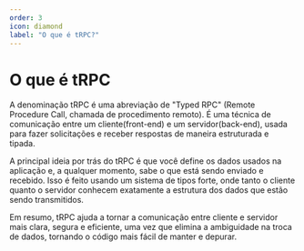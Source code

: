 ```yaml
---
order: 3
icon: diamond
label: "O que é tRPC?"
---
```


# O que é tRPC

A denominação tRPC é uma abreviação de "Typed RPC" (Remote Procedure Call, chamada de procedimento remoto). É uma técnica de comunicação entre um cliente(front-end) e um servidor(back-end), usada para fazer solicitações e receber respostas de maneira estruturada e tipada.

A principal ideia por trás do tRPC é que você define os dados usados na aplicação e, a qualquer momento, sabe o que está sendo enviado e recebido. Isso é feito usando um sistema de tipos forte, onde tanto o cliente quanto o servidor conhecem exatamente a estrutura dos dados que estão sendo transmitidos.

Em resumo, tRPC ajuda a tornar a comunicação entre cliente e servidor mais clara, segura e eficiente, uma vez que elimina a ambiguidade na troca de dados, tornando o código mais fácil de manter e depurar.
